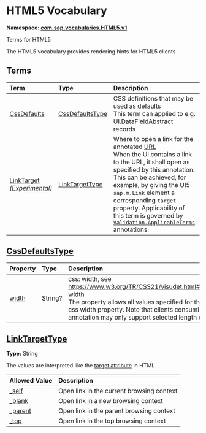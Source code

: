 # HTML5 Vocabulary
**Namespace: [com.sap.vocabularies.HTML5.v1](HTML5.xml)**

Terms for HTML5

The HTML5 vocabulary provides rendering hints for HTML5 clients


## Terms

Term|Type|Description
:---|:---|:----------
[CssDefaults](./HTML5.xml#L41:~:text=<Term%20Name="-,CssDefaults,-")|[CssDefaultsType](#CssDefaultsType)|<a name="CssDefaults"></a>CSS definitions that may be used as defaults<br>This term can applied to e.g. UI.DataFieldAbstract records
[LinkTarget](./HTML5.xml#L58:~:text=<Term%20Name="-,LinkTarget,-") *([Experimental](Common.md#Experimental))*|[LinkTargetType](#LinkTargetType)|<a name="LinkTarget"></a>Where to open a link for the annotated [URL](https://oasis-tcs.github.io/odata-vocabularies/vocabularies/Org.OData.Core.V1.html#IsURL)<br>When the UI contains a link to the URL, it shall open as specified by this annotation. This can be achieved, for example, by giving the UI5 `sap.m.Link` element a corresponding `target` property. Applicability of this term is governed by [`Validation.ApplicableTerms`](https://oasis-tcs.github.io/odata-vocabularies/vocabularies/Org.OData.Validation.V1.html#ApplicableTerms) annotations.

<a name="CssDefaultsType"></a>
## [CssDefaultsType](./HTML5.xml#L46:~:text=<ComplexType%20Name="-,CssDefaultsType,-")


Property|Type|Description
:-------|:---|:----------
[width](./HTML5.xml#L47:~:text=<ComplexType%20Name="-,CssDefaultsType,-")|String?|css: width, see https://www.w3.org/TR/CSS21/visudet.html#propdef-width<br>The property allows all values specified for the original css width property. Note that clients consuming this annotation may only support selected length units.

<a name="LinkTargetType"></a>
## [LinkTargetType](./HTML5.xml#L67:~:text=<TypeDefinition%20Name="-,LinkTargetType,-")
**Type:** String

The values are interpreted like the [target attribute](https://html.spec.whatwg.org/multipage/links.html#attr-hyperlink-target) in HTML

Allowed Value|Description
:------------|:----------
[_self](./HTML5.xml#L71:~:text=<TypeDefinition%20Name="-,LinkTargetType,-")|Open link in the current browsing context
[_blank](./HTML5.xml#L75:~:text=<TypeDefinition%20Name="-,LinkTargetType,-")|Open link in a new browsing context
[_parent](./HTML5.xml#L79:~:text=<TypeDefinition%20Name="-,LinkTargetType,-")|Open link in the parent browsing context
[_top](./HTML5.xml#L83:~:text=<TypeDefinition%20Name="-,LinkTargetType,-")|Open link in the top browsing context
